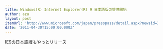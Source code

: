 ```yaml
---
title: Windows(R) Internet Explorer(R) 9 日本語版の提供開始
author: azu
layout: post
itemUrl: 'http://www.microsoft.com/japan/presspass/detail.aspx?newsid=3995'
date: '2011-04-30T15:00:00.000Z'
---
```

IE9の日本語版もやっとリリース
